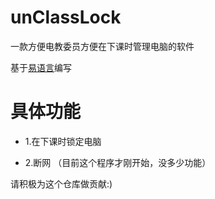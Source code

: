 # unClassLock

一款方便电教委员方便在下课时管理电脑的软件

基于[易语言](https://www.123pan.com/s/mEQLVv-kASHd.html)编写

# 具体功能

 - 1.在下课时锁定电脑
  
 - 2.断网
（目前这个程序才刚开始，没多少功能）

请积极为这个仓库做贡献:)
